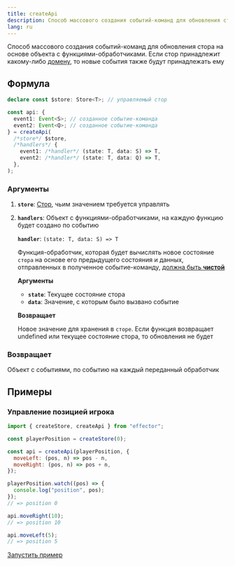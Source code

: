 ```yaml
---
title: createApi
description: Способ массового создания событий-команд для обновления стора
lang: ru
---
```


Способ массового создания событий-команд для обновления стора на основе объекта с функциями-обработчиками. Если стор принадлежит какому-либо [домену](/ru/api/effector/Domain), то новые события также будут принадлежать ему

## Формула

```ts
declare const $store: Store<T>; // управляемый стор

const api: {
  event1: Event<S>; // созданное событие-команда
  event2: Event<Q>; // созданное событие-команда
} = createApi(
  /*store*/ $store,
  /*handlers*/ {
    event1: /*handler*/ (state: T, data: S) => T,
    event2: /*handler*/ (state: T, data: Q) => T,
  },
);
```

### Аргументы

1. **`store`**: [Стор](/ru/api/effector/Store), чьим значением требуется управлять
2. **`handlers`**: Объект с функциями-обработчиками, на каждую функцию будет создано по событию

   **`handler`**: `(state: T, data: S) => T`

   Функция-обработчик, которая будет вычислять новое состояние `стора` на основе его предыдущего состояния и данных, отправленных в полученное событие-команду, [должна быть **чистой**](/ru/explanation/glossary#purity)

   **Аргументы**

   - **`state`**: Текущее состояние стора
   - **`data`**: Значение, с которым было вызвано событие

   **Возвращает**

   Новое значение для хранения в `сторе`. Если функция возвращает undefined или текущее состояние стора, то обновления не будет

### Возвращает

Объект с событиями, по событию на каждый переданный обработчик

## Примеры

### Управление позицией игрока

```js
import { createStore, createApi } from "effector";

const playerPosition = createStore(0);

const api = createApi(playerPosition, {
  moveLeft: (pos, n) => pos - n,
  moveRight: (pos, n) => pos + n,
});

playerPosition.watch((pos) => {
  console.log("position", pos);
});
// => position 0

api.moveRight(10);
// => position 10

api.moveLeft(5);
// => position 5
```

[Запустить пример](https://share.effector.dev/1ujGqL37)
